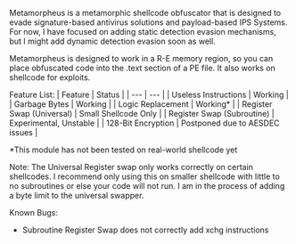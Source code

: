 Metamorpheus is a metamorphic shellcode obfuscator that is designed to evade signature-based antivirus solutions and payload-based IPS Systems. For now, I have focused on adding static detection evasion mechanisms, but I might add dynamic detection evasion soon as well.

Metamorpheus is designed to work in a R-E memory region, so you can place obfuscated code into the .text section of a PE file. It also works on shellcode for exploits.

Feature List:
| Feature | Status |
| --- | --- |
| Useless Instructions | Working |
| Garbage Bytes | Working |
| Logic Replacement | Working* |
| Register Swap (Universal) | Small Shellcode Only |
| Register Swap (Subroutine) | Experimental, Unstable |
| 128-Bit Encryption | Postponed due to AESDEC issues |

*This module has not been tested on real-world shellcode yet

Note:
The Universal Register swap only works correctly on certain shellcodes. I recommend only using this on smaller shellcode with little to no subroutines or else your code will not run.
I am in the process of adding a byte limit to the universal swapper.

Known Bugs: 
- Subroutine Register Swap does not correctly add xchg instructions
